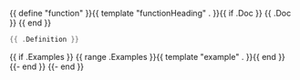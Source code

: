 {{ define "function" }}{{ template "functionHeading" . }}{{ if .Doc }}
{{ .Doc }}
{{ end }}
```go
{{ .Definition }}
```
{{ if .Examples }}
{{ range .Examples }}{{ template "example" . }}{{ end }}
{{- end }}
{{- end }}